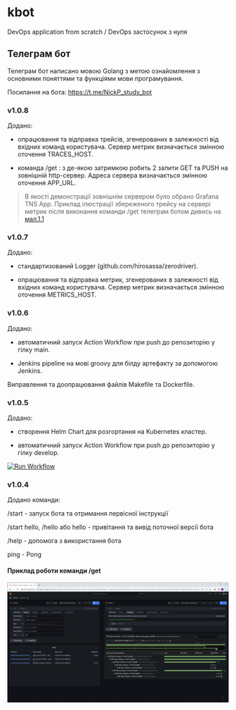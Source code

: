 # kbot
DevOps application from scratch / DevOps застосунок з нуля
## Телеграм бот
Телеграм бот написано мовою Golang з метою ознайомлення з основними поняттями та функціями мови програмування.

Посилання на бота:  https://t.me/NickP_study_bot

### v1.0.8
Додано:

- опрацювання та відправка трейсів, згенерованих в залежності від вхідних команд користувача. Сервер метрик визначається змінною оточення TRACES_HOST.

- команда /get <message>: з де-якою затримкою робить 2 запити GET та PUSH на зовнішній http-сервер. Адреса сервера визначається змінною оточення APP_URL.

> В якості демонстрації зовнішнім сервером було обрано Grafana TNS App. Приклад ілюстрації збереженого трейсу на сервері метрик після виконання команди /get телеграм ботом дивись на [мал.1.1](README.md#приклад-роботи-команди-get-)
>

### v1.0.7
Додано:

- стандартизований Logger (github.com/hirosassa/zerodriver).

- опрацювання та відправка метрик, згенерованих в залежності від вхідних команд користувача. Сервер метрик визначається змінною оточення METRICS_HOST.

### v1.0.6
Додано:

- автоматичний запуск Action Workflow при push до репозиторію у гілку main.

- Jenkins pipeline на мові groovy для білду артефакту за допомогою Jenkins.

Виправлення та доопрацювання файлів Makefile та Dockerfile.

### v1.0.5
Додано:

- створення Helm Chart для розгортання на Kubernetes кластер.

- автоматичний запуск Action Workflow при push до репозиторію у гілку develop.

[![Run Workflow](https://github.com/NickP007/kbot/actions/workflows/cicd-develop.yaml/badge.svg)](https://github.com/NickP007/kbot/actions/workflows/cicd-develop.yaml)


### v1.0.4
Додано команди:

/start - запуск бота та отримання первісної інструкції

/start hello, /hello або hello - привітання та вивід поточної версії бота

/help - допомога з використання бота

ping - Pong

#### Приклад роботи команди /get <message>

![Trace /get command with Tempo](docs/img/tempo_get01.png)